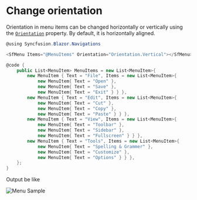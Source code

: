# Change orientation

Orientation in menu items can be changed horizontally or vertically using the [`Orientation`](https://help.syncfusion.com/cr/blazor/Syncfusion.Blazor~Syncfusion.Blazor.Navigations.SfMenu~Orientation.html) property. By default, it is horizontally aligned.

```csharp
@using Syncfusion.Blazor.Navigations

<SfMenu Items="@MenuItems" Orientation="Orientation.Vertical"></SfMenu>

@code {
    public List<MenuItem> MenuItems = new List<MenuItem>{
        new MenuItem { Text = "File", Items = new List<MenuItem>{
            new MenuItem{ Text = "Open" },
            new MenuItem{ Text = "Save" },
            new MenuItem{ Text = "Exit" } } },
        new MenuItem { Text = "Edit", Items = new List<MenuItem>{
            new MenuItem{ Text = "Cut" },
            new MenuItem{ Text = "Copy" },
            new MenuItem{ Text = "Paste" } } },
        new MenuItem { Text = "View", Items = new List<MenuItem>{
            new MenuItem{ Text = "Toolbar" },
            new MenuItem{ Text = "Sidebar" },
            new MenuItem{ Text = "Fullscreen" } } },
        new MenuItem { Text = "Tools", Items = new List<MenuItem>{
            new MenuItem{ Text = "Spelling & Grammer" },
            new MenuItem{ Text = "Customize" },
            new MenuItem{ Text = "Options" } } },
    };
}

```

Output be like

![Menu Sample](./../images/orientation.png)